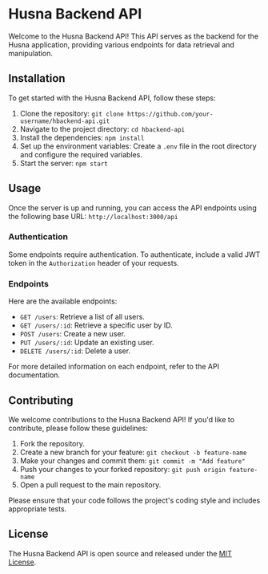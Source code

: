 # Husna Backend API

Welcome to the Husna Backend API! This API serves as the backend for the Husna application, providing various endpoints for data retrieval and manipulation.

## Installation

To get started with the Husna Backend API, follow these steps:

1. Clone the repository: `git clone https://github.com/your-username/hbackend-api.git`
2. Navigate to the project directory: `cd hbackend-api`
3. Install the dependencies: `npm install`
4. Set up the environment variables: Create a `.env` file in the root directory and configure the required variables.
5. Start the server: `npm start`

## Usage

Once the server is up and running, you can access the API endpoints using the following base URL: `http://localhost:3000/api`

### Authentication

Some endpoints require authentication. To authenticate, include a valid JWT token in the `Authorization` header of your requests.

### Endpoints

Here are the available endpoints:

- `GET /users`: Retrieve a list of all users.
- `GET /users/:id`: Retrieve a specific user by ID.
- `POST /users`: Create a new user.
- `PUT /users/:id`: Update an existing user.
- `DELETE /users/:id`: Delete a user.

For more detailed information on each endpoint, refer to the API documentation.

## Contributing

We welcome contributions to the Husna Backend API! If you'd like to contribute, please follow these guidelines:

1. Fork the repository.
2. Create a new branch for your feature: `git checkout -b feature-name`
3. Make your changes and commit them: `git commit -m "Add feature"`
4. Push your changes to your forked repository: `git push origin feature-name`
5. Open a pull request to the main repository.

Please ensure that your code follows the project's coding style and includes appropriate tests.

## License

The Husna Backend API is open source and released under the [MIT License](https://opensource.org/licenses/MIT).
